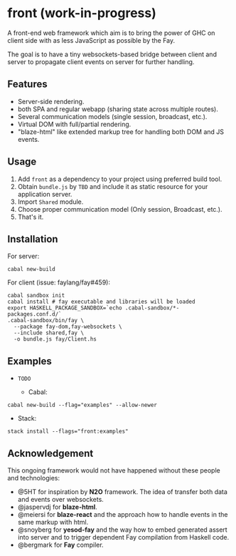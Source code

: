 # front (work-in-progress)

A front-end web framework which aim is to bring the power of GHC on client side with as less JavaScript as possible by the Fay.

The goal is to have a tiny websockets-based bridge between client and server to propagate client events on server for further handling.

## Features

- Server-side rendering.
- both SPA and regular webapp (sharing state across multiple routes).
- Several communication models (single session, broadcast, etc.).
- Virtual DOM with full/partial rendering.
- "blaze-html" like extended markup tree for handling both DOM and JS events.

## Usage

1. Add `front` as a dependency to your project using preferred build tool.
2. Obtain `bundle.js` by `TBD` and include it as static resource for your application server. 
3. Import `Shared` module.
4. Choose proper communication model (Only session, Broadcast, etc.).
5. That's it.

## Installation

For server:

```
cabal new-build
```

For client (issue: faylang/fay#459):

```
cabal sandbox init
cabal install # fay executable and libraries will be loaded
export HASKELL_PACKAGE_SANDBOX=`echo .cabal-sandbox/*-packages.conf.d/`
.cabal-sandbox/bin/fay \
  --package fay-dom,fay-websockets \
  --include shared,fay \
  -o bundle.js fay/Client.hs
```

## Examples

- `TODO`

  - Cabal:  
```
cabal new-build --flag="examples" --allow-newer
```

  - Stack:
```
stack install --flags="front:examples"
```

## Acknowledgement

This ongoing framework would not have happened without these people and technologies:

- @5HT for inspiration by **N2O** framework. The idea of transfer both data and events over websockets.
- @jaspervdj for **blaze-html**.
- @meiersi for **blaze-react** and the approach how to handle events in the same markup with html.
- @snoyberg for **yesod-fay** and the way how to embed generated assert into server
and to trigger dependent Fay compilation from Haskell code.
- @bergmark for **Fay** compiler.